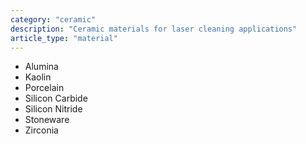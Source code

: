```yaml
---
category: "ceramic"
description: "Ceramic materials for laser cleaning applications"
article_type: "material"
---
```


- Alumina
- Kaolin
- Porcelain
- Silicon Carbide
- Silicon Nitride
- Stoneware
- Zirconia
